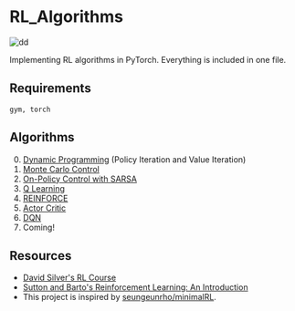 # RL_Algorithms
![dd](https://dv-website.s3.amazonaws.com/uploads/2018/06/pg_fundDRL_062718.png)

Implementing RL algorithms in PyTorch. Everything is included in one file.

## Requirements
```
gym, torch
```

## Algorithms
0. [Dynamic Programming](https://github.com/dykim1222/RL_Algorithms/tree/master/dynamic_programming) (Policy Iteration and Value Iteration)
1. [Monte Carlo Control](https://github.com/dykim1222/RL_Algorithms/tree/master/monte_carlo_policy_iteration)
2. [On-Policy Control with SARSA](https://github.com/dykim1222/RL_Algorithms/tree/master/sarsa)
3. [Q Learning](https://github.com/dykim1222/RL_Algorithms/tree/master/q_learning)
4. [REINFORCE](https://github.com/dykim1222/RL_Algorithms/tree/master/reinforce)
5. [Actor Critic](https://github.com/dykim1222/RL_Algorithms/tree/master/actor_critic)
6. [DQN](https://github.com/dykim1222/RL_Algorithms/tree/master/dqn)
7. Coming!

## Resources
* [David Silver's RL Course](http://www0.cs.ucl.ac.uk/staff/d.silver/web/Teaching.html)
* [Sutton and Barto's Reinforcement Learning: An Introduction](http://incompleteideas.net/book/the-book-2nd.html)
* This project is inspired by [seungeunrho/minimalRL](https://github.com/seungeunrho/minimalRL).
